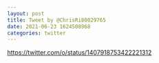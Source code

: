 ```yaml
--- 
layout: post 
title: Tweet by @ChrisRi80029765 
date: 2021-06-23 1624508968 
categories: twitter 
--- 
```

https://twitter.com/o/status/1407918753422221312